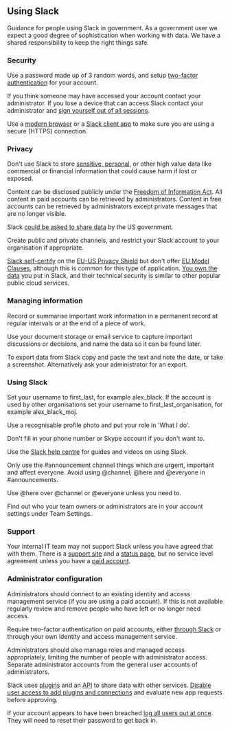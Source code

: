 ## Using Slack

Guidance for people using Slack in government. As a government user we expect a good degree of sophistication when working with data. We have a shared responsibility to keep the right things safe.

### Security

Use a password made up of 3 random words, and setup [two-factor authentication](https://get.slack.help/hc/en-us/articles/204509068-Set-up-two-factor-authentication) for your account.

If you think someone may have accessed your account contact your administrator. If you lose a device that can access Slack contact your administrator and [sign yourself out of all sessions](https://www.bettercloud.com/monitor/the-academy/how-to-sign-out-of-slack-on-all-devices-at-once/).

Use a [modern browser](https://whatbrowser.org) or a [Slack client app](https://slack.com/downloads/) to make sure you are using a secure (HTTPS) connection.

### Privacy

Don't use Slack to store [sensitive, personal](https://ico.org.uk/for-organisations/guide-to-data-protection/key-definitions/), or other high value data like commercial or financial information that could cause harm if lost or exposed.

Content can be disclosed publicly under the [Freedom of Information Act](https://ico.org.uk/for-organisations/guide-to-freedom-of-information/what-is-the-foi-act/). All content in paid accounts can be retrieved by administrators. Content in free accounts can be retrieved by administrators except private messages that are no longer visible.

Slack [could be asked to share data](https://slack.com/user-data-request-policy) by the US government. 

Create public and private channels, and restrict your Slack account to your organisation if appropriate.

[Slack self-certify](https://govuk.slack.com/privacy-shield-notice) on the [EU-US Privacy Shield](https://www.privacyshield.gov/welcome) but don't offer [EU Model Clauses](https://www.microsoft.com/en-us/TrustCenter/Compliance/EU-Model-Clauses), although this is common for this type of application.  [You own the data](https://slack.com/privacy-policy) you put in Slack, and their technical security is similar to other popular public cloud services.

### Managing information

Record or summarise important work information in a permanent record at regular intervals or at the end of a piece of work.

Use your document storage or email service to capture important discussions or decisions, and name the data so it can be found later.

To export data from Slack copy and paste the text and note the date, or take a screenshot.  Alternatively ask your administrator for an export.

### Using Slack

Set your username to first_last, for example alex_black.  If the account is used by other organisations set your username to first_last_organisation, for example alex_black_moj.

Use a recognisable profile photo and put your role in 'What I do'.

Don't fill in your phone number or Skype account if you don't want to.

Use the [Slack help centre](https://get.slack.help/hc/en-us) for guides and videos on using Slack.

Only use the #announcement channel things which are urgent, important and affect everyone. Avoid using @channel; @here and @everyone in #announcements.

Use @here over @channel or @everyone unless you need to.

Find out who your team owners or administrators are in your account settings under Team Settings.

### Support

Your internal IT team may not support Slack unless you have agreed that with them.  There is a [support site](https://get.slack.help) and a [status page](https://status.slack.com/), but no service level agreement unless you have a [paid account](https://slack.com/pricing).

### Administrator configuration

Administrators should connect to an existing identity and access management service (if you are using a paid account).  If this is not available regularly review and remove people who have left or no longer need access.

Require two-factor authentication on paid accounts, either [through Slack](https://get.slack.help/hc/en-us/articles/212221668-Require-two-factor-authentication-for-your-team) or through your own identity and access management service.

Administrators should also manage roles and managed access appropriately, limiting the number of people with administrator access.  Separate administrator accounts from the general user accounts of administrators.

Slack uses [plugins](https://slack.com/apps) and an [API](https://api.slack.com/tokens) to share data with other services. [Disable user access to add plugins and connections](https://get.slack.help/hc/en-us/articles/222386767-Managing-apps-for-your-team) and evaluate new app requests before approving.

If your account appears to have been breached [log all users out at once](https://get.slack.help/hc/en-us/articles/204510068-Reset-all-passwords-for-your-team).  They will need to reset their password to get back in.

